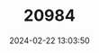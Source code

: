 ---
title: "20984"
category: "Stygobromus emarginatus"
draft: false
date: 2024-02-22 13:03:50
languages:
  English: ["Greenbrier Cave Amphipod"]
---